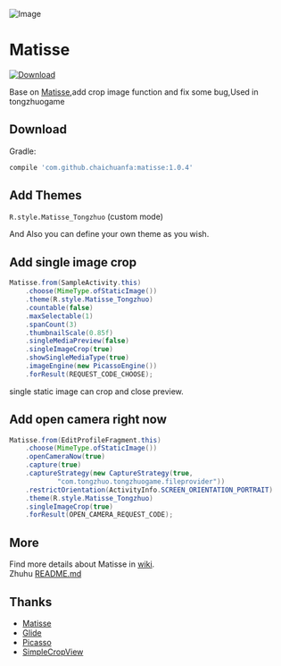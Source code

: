![Image](/image/banner.png)

# Matisse
[ ![Download](https://api.bintray.com/packages/felix0503/maven/matisse/images/download.svg) ](https://bintray.com/felix0503/maven/matisse/_latestVersion)  

Base on [Matisse](https://github.com/zhihu/Matisse),add crop image function and fix some bug,Used in tongzhuogame

## Download
Gradle:

```groovy
compile 'com.github.chaichuanfa:matisse:1.0.4'
``` 

## Add Themes
`R.style.Matisse_Tongzhuo` (custom mode)   
 
And Also you can define your own theme as you wish.

## Add single image crop
```Java
Matisse.from(SampleActivity.this)
    .choose(MimeType.ofStaticImage())
    .theme(R.style.Matisse_Tongzhuo)
    .countable(false)
    .maxSelectable(1)
    .spanCount(3)
    .thumbnailScale(0.85f)
    .singleMediaPreview(false)
    .singleImageCrop(true)
    .showSingleMediaType(true)
    .imageEngine(new PicassoEngine())
    .forResult(REQUEST_CODE_CHOOSE);
```
single static image can crop and close preview.

## Add open camera right now
```Java
Matisse.from(EditProfileFragment.this)
    .choose(MimeType.ofStaticImage())
    .openCameraNow(true)
    .capture(true)
    .captureStrategy(new CaptureStrategy(true,
            "com.tongzhuo.tongzhuogame.fileprovider"))
    .restrictOrientation(ActivityInfo.SCREEN_ORIENTATION_PORTRAIT)
    .theme(R.style.Matisse_Tongzhuo)
    .singleImageCrop(true)
    .forResult(OPEN_CAMERA_REQUEST_CODE);
```

## More
Find more details about Matisse in [wiki](https://github.com/zhihu/Matisse/wiki).    
Zhuhu [README.md](https://github.com/zhihu/Matisse/blob/master/README.md)

## Thanks
* [Matisse](https://github.com/zhihu/Matisse)
* [Glide](https://github.com/bumptech/glide)
* [Picasso](https://github.com/square/picasso)
* [SimpleCropView](https://github.com/IsseiAoki/SimpleCropView)
